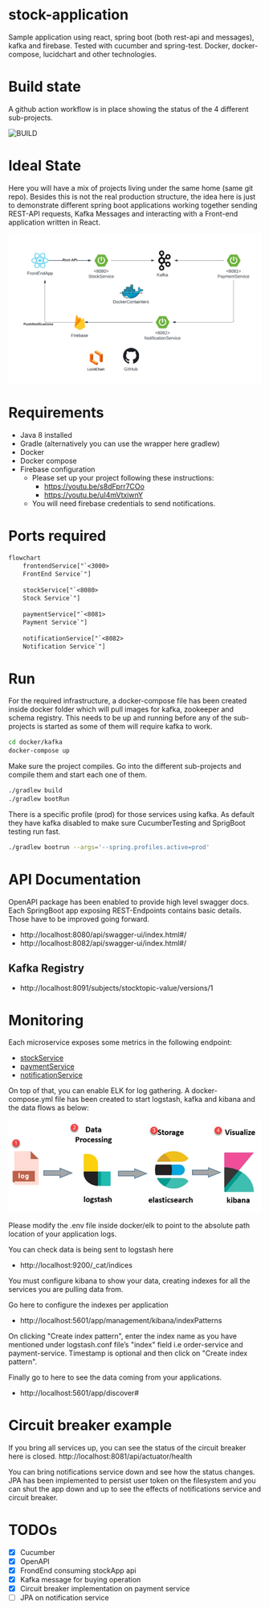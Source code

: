 # stock-application
Sample application using react, spring boot (both rest-api and messages), kafka and firebase. Tested with cucumber and spring-test.
Docker, docker-compose, lucidchart and other technologies.

# Build state
A github action workflow is in place showing the status of the 4 different sub-projects.

![BUILD](https://github.com/carlospatinos/stock-application/actions/workflows/gradle-build.yml/badge.svg)


# Ideal State
Here you will have a mix of projects living under the same home (same git repo). Besides this is not the real production structure, the idea here is just to demonstrate different spring boot applications working together sending REST-API requests, Kafka Messages and interacting with a Front-end application written in React.

![Architecture diagram](https://github.com/carlospatinos/stock-application/blob/main/doc/SpringBootEnterpriseApp.png?raw=true)

# Requirements 
- Java 8 installed
- Gradle (alternatively you can use the wrapper here gradlew)
- Docker 
- Docker compose 
- Firebase configuration
  - Please set up your project following these instructions: 
    - https://youtu.be/s8dFprr7COo  
    - https://youtu.be/uI4mVtxiwnY 
  - You will need firebase credentials to send notifications.


# Ports required

```mermaid
flowchart
    frontendService["`<3000>
    FrontEnd Service`"]

    stockService["`<8080>
    Stock Service`"]
    
    paymentService["`<8081>
    Payment Service`"]
    
    notificationService["`<8082>
    Notification Service`"]
```

# Run

For the required infrastructure, a docker-compose file has been created inside docker folder which will pull images for kafka, zookeeper and schema registry. This needs to be up and running before any of the sub-projects is started as some of them will require kafka to work.

```sh
cd docker/kafka
docker-compose up
```

Make sure the project compiles. Go into the different sub-projects and compile them and start each one of them.

```sh
./gradlew build
./gradlew bootRun
```

There is a specific profile (prod) for those services using kafka. As default they have kafka disabled to make sure CucumberTesting and SprigBoot testing run fast. 

```sh
./gradlew bootrun --args='--spring.profiles.active=prod'
```

# API Documentation

OpenAPI package has been enabled to provide high level swagger docs. Each SpringBoot app exposing REST-Endpoints contains basic details. Those have to be improved going forward.

- http://localhost:8080/api/swagger-ui/index.html#/ 
- http://localhost:8082/api/swagger-ui/index.html#/

## Kafka Registry

- http://localhost:8091/subjects/stocktopic-value/versions/1

# Monitoring

Each microservice exposes some metrics in the following endpoint: 
- [stockService](http://localhost:8080/api/actuator)
- [paymentService](http://localhost:8081/api/actuator)
- [notificationService](http://localhost:8082/api/actuator)

On top of that, you can enable ELK for log gathering. A docker-compose.yml file has been created to start logstash, kafka and kibana and the data flows as below:

![Log Flow](https://github.com/carlospatinos/stock-application/blob/main/doc/elk.png?raw=true)

Please modify the .env file inside docker/elk to point to the absolute path location of your application logs. 

You can check data is being sent to logstash here 
- http://localhost:9200/_cat/indices

You must configure kibana to show your data, creating indexes for all the services you are pulling data from. 

Go here to configure the indexes per application 
- http://localhost:5601/app/management/kibana/indexPatterns

On clicking "Create index pattern", enter the index name as you have mentioned under logstash.conf file’s "index" field i.e order-service and payment-service. Timestamp is optional and then click on "Create index pattern".

Finally go to here to see the data coming from your applications.
- http://localhost:5601/app/discover# 

# Circuit breaker example

If you bring all services up, you can see the status of the circuit breaker here is closed. 
http://localhost:8081/api/actuator/health

You can bring notifications service down and see how the status changes. JPA has been implemented to persist user token on the filesystem and you can shut the app down and up to see the effects of notifications service and circuit breaker.


# TODOs
- [x] Cucumber 
- [x] OpenAPI
- [x] FrondEnd consuming stockApp api
- [x] Kafka message for buying operation
- [x] Circuit breaker implementation on payment service
- [ ] JPA on notification service